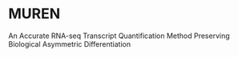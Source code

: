 # MUREN
An Accurate RNA-seq Transcript Quantification Method Preserving Biological Asymmetric Differentiation
